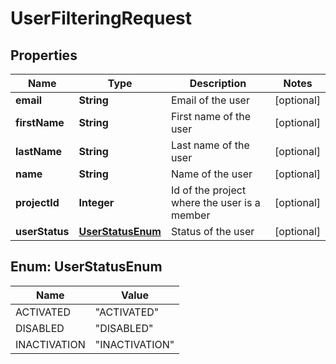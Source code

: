 

# UserFilteringRequest


## Properties

| Name | Type | Description | Notes |
|------------ | ------------- | ------------- | -------------|
|**email** | **String** | Email of the user |  [optional] |
|**firstName** | **String** | First name of the user |  [optional] |
|**lastName** | **String** | Last name of the user |  [optional] |
|**name** | **String** | Name of the user |  [optional] |
|**projectId** | **Integer** | Id of the project where the user is a member |  [optional] |
|**userStatus** | [**UserStatusEnum**](#UserStatusEnum) | Status of the user |  [optional] |



## Enum: UserStatusEnum

| Name | Value |
|---- | -----|
| ACTIVATED | &quot;ACTIVATED&quot; |
| DISABLED | &quot;DISABLED&quot; |
| INACTIVATION | &quot;INACTIVATION&quot; |



